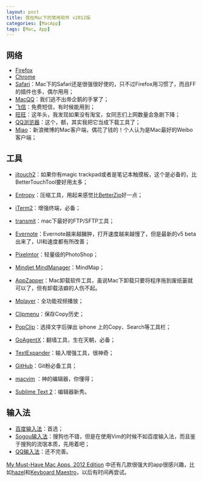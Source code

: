 ```yaml
---
layout: post
title: 我在Mac下的常用软件 v2012版
categories: [MacApp]
tags: [Mac, App]
---
```



## 网络

- [Firefox](http://www.mozilla.com)
- [Chrome](http://chrome.google.com)
- [Safari](http://www.apple.com)：Mac下的Safari还是很强很好使的，只不过Firefox用习惯了，而且FF的插件也多，偶尔用用；
- [MacQQ](http://mac.qq.com)：我们逃不出帝企鹅的手掌了；
- [飞信](http://download.feixin.10086.cn/pc/mac.html)：免费短信，有时候能用到；
- [旺旺](https://itunes.apple.com/cn/app/aliwangwang/id489482712?l=en&mt=12)：这年头，我发现如果没有淘宝，女同志们上网数量会急剧下降；
- [QQ浏览器](http://mac.qq.com)：这个，额，其实我把它当成下载工具了；
- [Miao](https://beyondcow.com/)：新浪微博的Mac客户端，偶花了钱的！个人认为是Mac最好的Weibo客户端；

## 工具

- [jitouch2](http://www.jitouch.com/)：如果你有magic trackpad或者是笔记本触摸板，这个是必备的，比BetterTouchTool要好用太多；
- [Entropy](http://www.eigenlogik.com/entropy/)：压缩工具，用起来感觉比[BetterZip](http://macitbetter.com/)好一点；
- [iTerm2](http://www.iterm2.com/)：增强终端，必备；
- [transmit](http://www.panic.com/transmit/)：mac下最好的FTP/SFTP工具；
- [Evernote](http://www.yinxiang.com)：Evernote越来越臃肿，打开速度越来越慢了，但是最新的v5 beta出来了，UI和速度都有所改善；
- [Pixelmtor](http://www.pixelmator.com/)：轻量级的PhotoShop；
- [Mindjet MindManager](https://www.mindjet.com/)：MindMap；
- [AppZapper](http://www.appzapper.com/)：Mac卸载软件工具，虽说Mac下卸载只要将程序拖到废纸篓就可以了，但有卸载洁癖的人伤不起。
- [Mplayer](http://mplayerx.org/)：全功能视频播放；

- [Clipmenu](http://www.baidu.com/link?url=b4c19430fc293c5e471ef23de092fddc99fdd688680eb5e23cc88c87f0d5423d380f)：保存Copy历史；
- [PopClip](http://pilotmoon.com/popclip/)：选择文字后弹出 iphone 上的Copy、Search等工具栏；
- [GoAgentX](https://github.com/ohdarling/GoAgentX)：翻墙工具，生在天朝，必备；
- [TextExpander](http://www.smilesoftware.com/TextExpander/index.html)：输入增强工具，很神奇；

- [GitHub](http://mac.github.com/)：Git粉必备工具；
- [macvim](https://github.com/b4winckler/macvim) ：神的编辑器，你懂得；
- [Sublime Text 2](http://www.sublimetext.com/)：编辑器新秀。

## 输入法

- [百度输入法](http://shouji.baidu.com/input/mac.html)：首选；
- [Sogou输入法](http://pinyin.sogou.com/mac/)：搜狗也不错，但是在使用Vim的时候不如百度输入法，而且鉴于搜狗的流氓本质，先用着吧；
- [QQ输入法](http://mac.qq.com)：还不完善。

[My Must-Have Mac Apps, 2012 Edition](http://www.macstories.net/roundups/my-must-have-mac-apps-2012-edition/) 中还有几款很强大的app很感兴趣，比如[hazel](http://www.noodlesoft.com/hazel.php)和[Keyboard Maestro](http://www.keyboardmaestro.com/main/)，以后有时间再尝试。

